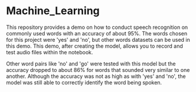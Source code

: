 # Machine_Learning
This repository provides a demo on how to conduct speech recognition on commonly used words with an accuracy of about 95%. The words chosen for this project were 'yes' and 'no', but other words datasets can be used in this demo. 
This demo, after creating the model, allows you to record and test audio files within the notebook.

Other word pairs like 'no' and 'go' were tested with this model but the accuracy dropped to about 86% for words that sounded very similar to one another. Although the accuracy was not as high as with 'yes' and 'no', the model was still able to correctly identify the word being spoken.
